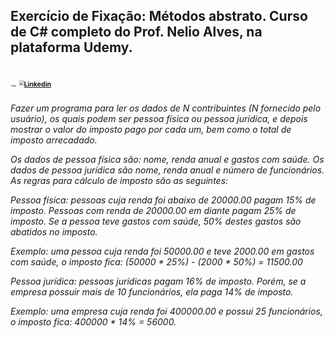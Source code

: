 <h2> Exercício de Fixação: Métodos abstrato. 
     Curso de C# completo do Prof. Nelio Alves, na plataforma Udemy.<h2>

[<img src="C:\Users\jemer\Desktop\programação manu\C COMPLETO\img\github_logo.png" alt="GitHub" style="zoom:10%;" />](https://gist.github.com/MANOELAVYCTORIA)  [<img src="C:\Users\jemer\Desktop\programação manu\C COMPLETO\img\linkedin.png" alt="Linkedin" style="zoom:50%;" />](https://www.linkedin.com/in/manoela-vyctoria-a5446818b/) 

<h6>

Fazer um programa para ler os dados de N contribuintes (N fornecido pelo usuário), os quais
podem ser pessoa física ou pessoa jurídica, e depois mostrar o valor do imposto pago por cada um,
bem como o total de imposto arrecadado.

Os dados de pessoa física são: nome, renda anual e gastos com saúde. Os dados de pessoa jurídica
são nome, renda anual e número de funcionários. As regras para cálculo de imposto são as
seguintes:

Pessoa física: pessoas cuja renda foi abaixo de 20000.00 pagam 15% de imposto. Pessoas com
renda de 20000.00 em diante pagam 25% de imposto. Se a pessoa teve gastos com saúde, 50%
destes gastos são abatidos no imposto.

Exemplo: uma pessoa cuja renda foi 50000.00 e teve 2000.00 em gastos com saúde, o imposto
fica: (50000 * 25%) - (2000 * 50%) = 11500.00

Pessoa jurídica: pessoas jurídicas pagam 16% de imposto. Porém, se a empresa possuir mais de 10
funcionários, ela paga 14% de imposto.

Exemplo: uma empresa cuja renda foi 400000.00 e possui 25 funcionários, o imposto fica:
400000 * 14% = 56000.  <h6>
